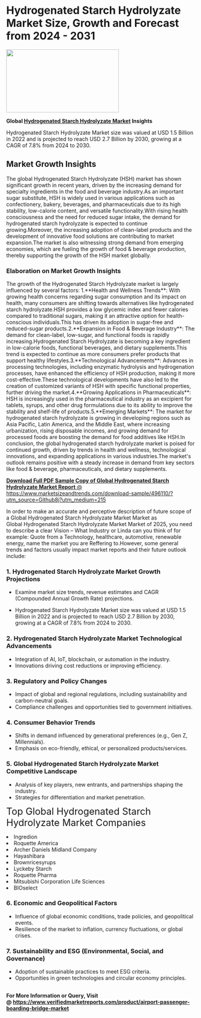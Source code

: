 <H1>Hydrogenated Starch Hydrolyzate Market Size, Growth and Forecast from 2024 - 2031</H1><img class="aligncenter size-medium wp-image-584254" src="https://thirdeyenews.in/wp-content/uploads/2024/09/Global-Market-Research-300x168.jpeg" alt="" width="300" height="168" /><p><strong>Global&nbsp;<a href="https://www.marketsizeandtrends.com/download-sample/496110/?utm_source=Github8j?utm_medium=215">Hydrogenated Starch Hydrolyzate Market</a> Insights</strong></p><p>Hydrogenated Starch Hydrolyzate Market size was valued at USD 1.5 Billion in 2022 and is projected to reach USD 2.7 Billion by 2030, growing at a CAGR of 7.8% from 2024 to 2030.</p><p><h2>Market Growth Insights</h2> The global Hydrogenated Starch Hydrolyzate (HSH) market has shown significant growth in recent years, driven by the increasing demand for specialty ingredients in the food and beverage industry.As an important sugar substitute, HSH is widely used in various applications such as confectionery, bakery, beverages, and pharmaceuticals due to its high stability, low-calorie content, and versatile functionality.With rising health consciousness and the need for reduced sugar intake, the demand for hydrogenated starch hydrolyzate is expected to continue growing.Moreover, the increasing adoption of clean-label products and the development of innovative food solutions are contributing to market expansion.The market is also witnessing strong demand from emerging economies, which are fueling the growth of food & beverage production, thereby supporting the growth of the HSH market globally.<a href="#"></a> <h3>Elaboration on Market Growth Insights</h3> The growth of the Hydrogenated Starch Hydrolyzate market is largely influenced by several factors: 1.**Health and Wellness Trends**: With growing health concerns regarding sugar consumption and its impact on health, many consumers are shifting towards alternatives like hydrogenated starch hydrolyzate.HSH provides a low glycemic index and fewer calories compared to traditional sugars, making it an attractive option for health-conscious individuals.This has driven its adoption in sugar-free and reduced-sugar products.2.**Expansion in Food & Beverage Industry**: The demand for clean-label, low-sugar, and functional foods is rapidly increasing.Hydrogenated Starch Hydrolyzate is becoming a key ingredient in low-calorie foods, functional beverages, and dietary supplements.This trend is expected to continue as more consumers prefer products that support healthy lifestyles.3.**Technological Advancements**: Advances in processing technologies, including enzymatic hydrolysis and hydrogenation processes, have enhanced the efficiency of HSH production, making it more cost-effective.These technological developments have also led to the creation of customized variants of HSH with specific functional properties, further driving the market.4.**Growing Applications in Pharmaceuticals**: HSH is increasingly used in the pharmaceutical industry as an excipient for tablets, syrups, and other drug formulations due to its ability to improve the stability and shelf-life of products.5.**Emerging Markets**: The market for hydrogenated starch hydrolyzate is growing in developing regions such as Asia Pacific, Latin America, and the Middle East, where increasing urbanization, rising disposable incomes, and growing demand for processed foods are boosting the demand for food additives like HSH.In conclusion, the global hydrogenated starch hydrolyzate market is poised for continued growth, driven by trends in health and wellness, technological innovations, and expanding applications in various industries.The market's outlook remains positive with a steady increase in demand from key sectors like food & beverage, pharmaceuticals, and dietary supplements.<a href="#"></p><p><span class=""><strong>Download Full PDF Sample Copy of Global Hydrogenated Starch Hydrolyzate Market Report</strong> @ <a href="https://www.marketsizeandtrends.com/download-sample/496110/?utm_source=Github8j?utm_medium=215" target="_blank">https://www.marketsizeandtrends.com/download-sample/496110/?utm_source=Github8j?utm_medium=215</a></span></p><p>In order to make an accurate and perceptive description of future scope of a Global&nbsp;Hydrogenated Starch Hydrolyzate Market Market as Global&nbsp;Hydrogenated Starch Hydrolyzate Market Market of 2025, you need to describe a clear Vision &ndash; What Industry or Linda can you think of for example: Quote from a Technology, healthcare, automotive, renewable energy, name the market you are Reffering to.However, some general trends and factors usually impact market reports and their future outlook include:</p><h3>1.&nbsp;<strong>Hydrogenated Starch Hydrolyzate Market Growth Projections</strong></h3><ul><li>Examine market size trends, revenue estimates and CAGR (Compounded Annual Growth Rate) projections.</li><li><p>Hydrogenated Starch Hydrolyzate Market size was valued at USD 1.5 Billion in 2022 and is projected to reach USD 2.7 Billion by 2030, growing at a CAGR of 7.8% from 2024 to 2030.</p></li></ul><h3>2.&nbsp;<strong>Hydrogenated Starch Hydrolyzate Market Technological Advancements</strong></h3><ul><li>Integration of AI, IoT, blockchain, or automation in the industry.</li><li>Innovations driving cost reductions or improving efficiency.</li></ul><h3>3.&nbsp;<strong>Regulatory and Policy Changes</strong></h3><ul><li>Impact of global and regional regulations, including sustainability and carbon-neutral goals.</li><li>Compliance challenges and opportunities tied to government initiatives.</li></ul><h3>4.&nbsp;<strong>Consumer Behavior Trends</strong></h3><ul><li>Shifts in demand influenced by generational preferences (e.g., Gen Z, Millennials).</li><li>Emphasis on eco-friendly, ethical, or personalized products/services.</li></ul><h3>5.&nbsp;<strong>Global Hydrogenated Starch Hydrolyzate Market Competitive Landscape</strong></h3><ul><li>Analysis of key players, new entrants, and partnerships shaping the industry.</li><li>Strategies for differentiation and market penetration.</li></ul><p data-pm-slice="1 1 []"><span style="color: inherit; font-family: inherit; font-size: 25px;">Top Global Hydrogenated Starch Hydrolyzate Market Companies</span></p><div class="" data-test-id=""><p><li>Ingredion</li><li> Roquette America</li><li> Archer Daniels Midland Company</li><li> Hayashibara</li><li> Brownricesyrups</li><li> Lyckeby Starch</li><li> Roquette Pharma</li><li> Mitsubishi Corporation Life Sciences</li><li> BIOselect</li></p></div><h3>6.&nbsp;<strong>Economic and Geopolitical Factors</strong></h3><ul><li>Influence of global economic conditions, trade policies, and geopolitical events.</li><li>Resilience of the market to inflation, currency fluctuations, or global crises.</li></ul><h3>7.&nbsp;<strong>Sustainability and ESG (Environmental, Social, and Governance)</strong></h3><ul><li>Adoption of sustainable practices to meet ESG criteria.</li><li>Opportunities in green technologies and circular economy principles.</li></ul><h2><strong style="font-size: 14px;">For More Information or Query, Visit @&nbsp;</strong><a style="background-color: #ffffff; font-size: 14px;" href="https://www.marketsizeandtrends.com/report/hydrogenated-starch-hydrolyzate-market/" target="_blank">https://www.verifiedmarketreports.com/product/airport-passenger-boarding-bridge-market</a></h2>